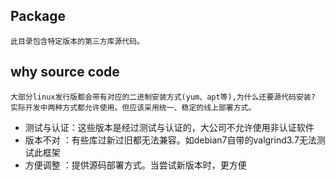 Package
-------
    此目录包含特定版本的第三方库源代码。

why source code
---------------
    大部分linux发行版都会带有对应的二进制安装方式(yum、apt等),为什么还要源代码安装?  
    实际开发中两种方式都允许使用。但应该采用统一、稳定的线上部署方式。
 * 测试与认证：这些版本是经过测试与认证的，大公司不允许使用非认证软件
 * 版本不对  ：有些库过新过旧都无法兼容。如debian7自带的valgrind3.7无法测试此框架
 * 方便调整  ：提供源码部署方式。当尝试新版本时，更方便
